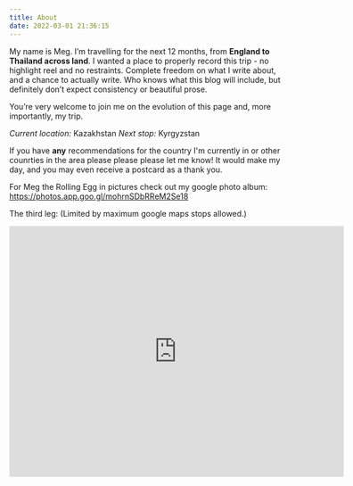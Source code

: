 ```yaml
---
title: About
date: 2022-03-01 21:36:15
---
```

My name is Meg. I’m travelling for the next 12 months, from **England to Thailand across land**. I wanted a place to properly record this trip - no highlight reel and no restraints. Complete freedom on what I write about, and a chance to actually write. Who knows what this blog will include, but definitely don’t expect consistency or beautiful prose. 

You’re very welcome to join me on the evolution of this page and, more importantly, my trip.

*Current location:* Kazakhstan
*Next stop:* Kyrgyzstan

If you have **any** recommendations for the country I'm currently in or other counrties in the area please please please let me know! It would make my day, and you may even receive a postcard as a thank you.

For Meg the Rolling Egg in pictures check out my google photo album: https://photos.app.goo.gl/mohrnSDbRReM2Se18

The third leg: 
(Limited by maximum google maps stops allowed.)
<iframe src="https://www.google.com/maps/embed?pb=!1m64!1m12!1m3!1d11885082.000229526!2d56.23603951566028!3d43.34290277746387!2m3!1f0!2f0!3f0!3m2!1i1024!2i768!4f13.1!4m49!3e2!4m5!1s0x41b4321732bc75d7%3A0x7614e1e6630a7769!2sAktau!3m2!1d43.6588079!2d51.1974563!4m5!1s0x418b65d238330c31%3A0x28feee2209fd6219!2sAralsk!3m2!1d46.803197!2d61.6639055!4m5!1s0x38836e7d16c5cbab%3A0x3d44668fad986d76!2sAlmaty!3m2!1d43.2220146!2d76.8512485!4m5!1s0x38879f797c326131%3A0x3bd31b97f61e83c2!2sJyrgalan%2C%20Kyrgyzstan!3m2!1d42.6043933!2d79.02754519999999!4m5!1s0x38ae8b0cc379e9c3%3A0xa5a9323b4aa5cb98!2sTashkent%2C%20Uzbekistan!3m2!1d41.299495799999995!2d69.2400734!4m5!1s0x38b5d16fd27bf89b%3A0xddf9378ddea1fd44!2sDushanbe%2C%20Tajikistan!3m2!1d38.5597722!2d68.7870384!4m5!1s0x3f4d191960077df7%3A0x487636d9d13f2f57!2sSamarkand%2C%20Uzbekistan!3m2!1d39.627012!2d66.9749731!4m5!1s0x41dfa413ffe48cf9%3A0xcd75f47f7a6dc0cd!2sKhiva%2C%20Uzbekistan!3m2!1d41.3895075!2d60.3414529!5e0!3m2!1sen!2skz!4v1671118820285!5m2!1sen!2skz" width="600" height="450" style="border:0;" allowfullscreen="" loading="lazy" referrerpolicy="no-referrer-when-downgrade"></iframe>